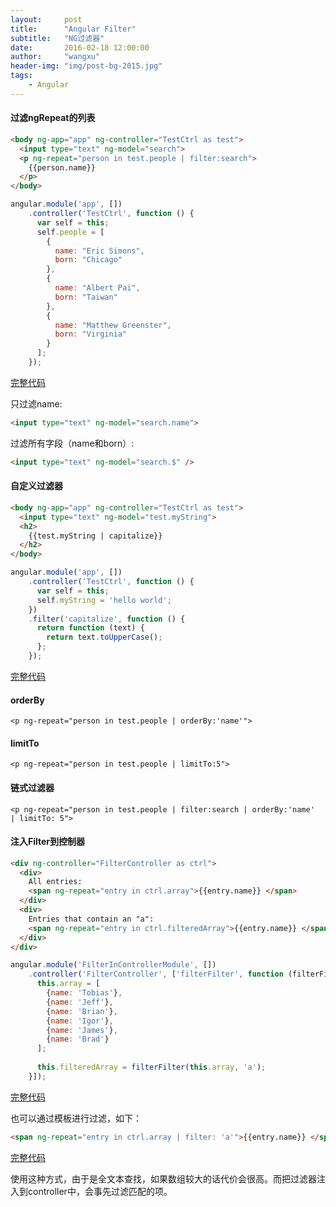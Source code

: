 ```yaml
---
layout:     post
title:      "Angular Filter"
subtitle:   "NG过滤器"
date:       2016-02-18 12:00:00
author:     "wangxu"
header-img: "img/post-bg-2015.jpg"
tags:
    - Angular
---
```


#### 过滤ngRepeat的列表

```html
<body ng-app="app" ng-controller="TestCtrl as test">
  <input type="text" ng-model="search">
  <p ng-repeat="person in test.people | filter:search">
    {{person.name}}
  </p>
</body>
```

```javascript
angular.module('app', [])
    .controller('TestCtrl', function () {
      var self = this;
      self.people = [
        {
          name: "Eric Simons",
          born: "Chicago"
        },
        {
          name: "Albert Pai",
          born: "Taiwan"
        },
        {
          name: "Matthew Greenster",
          born: "Virginia"
        }
      ];
    });
```

[完整代码](http://plnkr.co/edit/SLJIvKxek9fvZiHdTGtx)

只过滤name:

```html
<input type="text" ng-model="search.name">
```

过滤所有字段（name和born）:

```html
<input type="text" ng-model="search.$" />
```

#### 自定义过滤器

```html
<body ng-app="app" ng-controller="TestCtrl as test">
  <input type="text" ng-model="test.myString">
  <h2>
    {{test.myString | capitalize}}
  </h2>
</body>
```

```javascript
angular.module('app', [])
    .controller('TestCtrl', function () {
      var self = this;
      self.myString = 'hello world';
    })
    .filter('capitalize', function () {
      return function (text) {
        return text.toUpperCase();
      };
    });
```

[完整代码](http://plnkr.co/edit/YSTV6CtSkn8xYEq8LwP2)

#### orderBy

`<p ng-repeat="person in test.people | orderBy:'name'">`

#### limitTo

`<p ng-repeat="person in test.people | limitTo:5">`

#### 链式过滤器

`<p ng-repeat="person in test.people | filter:search | orderBy:'name'  | limitTo: 5">`


#### 注入<filterName>Filter到控制器

```html
<div ng-controller="FilterController as ctrl">
  <div>
    All entries:
    <span ng-repeat="entry in ctrl.array">{{entry.name}} </span>
  </div>
  <div>
    Entries that contain an "a":
    <span ng-repeat="entry in ctrl.filteredArray">{{entry.name}} </span>
  </div>
</div>
```

```javascript
angular.module('FilterInControllerModule', [])
    .controller('FilterController', ['filterFilter', function (filterFilter) {
      this.array = [
        {name: 'Tobias'},
        {name: 'Jeff'},
        {name: 'Brian'},
        {name: 'Igor'},
        {name: 'James'},
        {name: 'Brad'}
      ];
      
      this.filteredArray = filterFilter(this.array, 'a');
    }]);
```

[完整代码](http://plnkr.co/edit/EaLRlTuZguSzJBS22aCY)

也可以通过模板进行过滤，如下：

```html
<span ng-repeat="entry in ctrl.array | filter: 'a'">{{entry.name}} </span>
```

[完整代码](http://plnkr.co/edit/uWeJV7HeDLfLxHuFDcxm)

使用这种方式，由于是全文本查找，如果数组较大的话代价会很高。而把过滤器注入到controller中，会事先过滤匹配的项。

